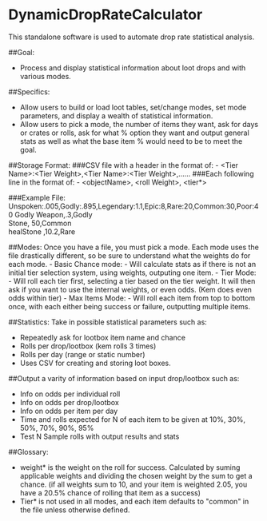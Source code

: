 # DynamicDropRateCalculator
This standalone software is used to automate drop rate statistical analysis.

##Goal:
- Process and display statistical information about loot drops and with various modes.

##Specifics:

- Allow users to build or load loot tables, set/change modes, set mode parameters, and display a wealth of statistical information.
- Allow users to pick a mode, the number of items they want, ask for days or crates or rolls, ask for what % option they want and output general stats as well as what the base item % would need to be to meet the goal.

##Storage Format:
###CSV file with a header in the format of:
    - \<Tier Name\>:\<Tier Weight\>,\<Tier Name>\:\<Tier Weight\>,......
###Each following line in the format of: 
    - \<objectName\>, \<roll Weight\>, \<tier*\>

###Example File:
    Unspoken:.005,Godly:.895,Legendary:1.1,Epic:8,Rare:20,Common:30,Poor:40
    Godly Weapon,.3,Godly                  
    Stone, 50,Common            
    healStone ,10.2,Rare           

##Modes:
Once you have a file, you must pick a mode. Each mode uses the file drastically different, so be sure to understand what the weights do for each mode.
    - Basic Chance mode:
        - Will calculate stats as if there is not an initial tier selection system, using weights, outputing one item.
    - Tier Mode:
        - Will roll each tier first, selecting a tier based on the tier weight. It will then ask if you want to use the internal weights, or even odds. (Kem does even odds within tier)
    - Max Items Mode:
        - Will roll each item from top to bottom once, with each either being success or failure, outputting multiple items.       



##Statistics:
Take in possible statistical parameters such as:
 - Repeatedly ask for lootbox item name and chance
 - Rolls per drop/lootbox (kem rolls 3 times)
 - Rolls per day (range or static number)
 - Uses CSV for creating and storing loot boxes.   

##Output a varity of information based on input drop/lootbox such as:
 - Info on odds per individual roll
 - Info on odds per drop/lootbox
 - Info on odds per item per day
 - Time and rolls expected for N of each item to be given at 10%, 30%, 50%, 70%, 90%, 95%
 - Test N Sample rolls with output results and stats 


##Glossary:
- weight* is the weight on the roll for success. Calculated by suming applicable weights and dividing the chosen weight by the sum to get a chance. (if all weights sum to 10, and your item is weighted 2.05, you have a 20.5% chance of rolling that item as a success)
- Tier* is not used in all modes, and each item defaults to "common" in the file unless otherwise defined. 
